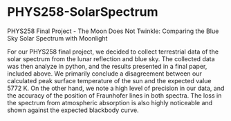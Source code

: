 # PHYS258-SolarSpectrum
PHYS258 Final Project - The Moon Does Not Twinkle: Comparing the Blue Sky Solar Spectrum with Moonlight

For our PHYS258 final project, we decided to collect terrestrial data of the solar spectrum from the lunar reflection and blue sky. The collected data was then analyze in python, and the results presented in a final paper, included above. We primarily conclude a disagreement between our calculated peak surface temperature of the sun and the expected value 5772 K. On the other hand, we note a high level of precision in our data, and the accuracy of the position of Fraunhofer lines in both spectra. The loss in the spectrum from atmospheric absorption is also highly noticeable and shown against the expected blackbody curve.  

